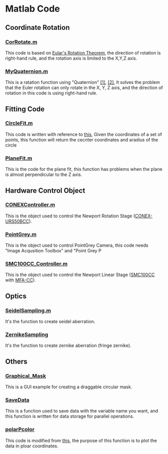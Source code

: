 # Matlab Code
## Coordinate Rotation
### [CorRotate.m](https://github.com/BoHao-Peng/Matlab/blob/main/Coordinate%20Rotation/CorRotate.m)
This code is based on [Eular's Rotation Theorem](https://en.wikipedia.org/wiki/Euler%27s_rotation_theorem), 
the direction of rotation is right-hand rule, and the rotation axis is limited to the X,Y,Z axis.
### [MyQuaternion.m](https://github.com/BoHao-Peng/Matlab/blob/main/Coordinate%20Rotation/MyQuaternion.m)
This is a ratation function using "Quaternion"
[[1]](https://www.youtube.com/watch?v=d4EgbgTm0Bg&ab_channel=3Blue1Brown), 
[[2]](https://www.youtube.com/watch?v=zjMuIxRvygQ&ab_channel=3Blue1Brown), 
It solves the problem that the Euler rotation can only rotate in the X, Y, Z axis, and the direction of rotation in this code is using right-hand rule.
## Fitting Code
### [CircleFit.m](https://github.com/BoHao-Peng/Matlab/blob/main/Fitting%20Code/CircleFit.m)
This code is written with reference to [this](https://www.sciencedirect.com/science/article/pii/0734189X89900881), 
Given the coordinates of a set of points, this function will return the cecnter coordinates and aradius of the circle
### [PlaneFit.m](https://github.com/BoHao-Peng/Matlab/blob/main/Fitting%20Code/PlaneFit.m)
This is the code for the plane fit, this function has problems when the plane is almost perpendicular to the Z axis.
## Hardware Control Object
### [CONEXController.m](https://github.com/BoHao-Peng/Matlab/blob/main/Hardware%20Control%20Object/CONEXController.m)
This is the object used to control the Newport Rotation Stage ([CONEX-URS50BCC](https://www.newport.com/p/CONEX-URS50BCC)).
### [PointGrey.m](https://github.com/BoHao-Peng/Matlab/blob/main/Hardware%20Control%20Object/PointGrey.m)
This is the object used to control PointGrey Camera, this code needs "Image Acqusition Toolbox" and "Point Grey P
### [SMC100CC_Controller.m](https://github.com/BoHao-Peng/Matlab/blob/main/Hardware%20Control%20Object/SMC100CCController.m)
This is the object used to control the Newport Linear Stage ([SMC100CC](https://www.newport.com/p/SMC100CC) with [MFA-CC](https://www.newport.com/p/MFA-CC)).
## Optics
### [SeidelSampling.m](https://github.com/BoHao-Peng/Matlab/blob/main/Optics/SeidelSampling.m)
It's the function to create seidel aberration.
### [ZernikeSampling](https://github.com/BoHao-Peng/Matlab/blob/main/Optics/ZernikeSampling.m)
It's the function to create zernike aberration (fringe zernike).
## Others
### [Graphical_Mask](https://github.com/BoHao-Peng/Matlab/blob/main/Others/Graphical_Mask.m)
This is a GUI example for creating a draggable circular mask.
### [SaveData](https://github.com/BoHao-Peng/Matlab/blob/main/Others/SaveData.m)
This is a function used to save data with the variable name you want, and this function is written for data storage for parallel operations.
### [polarPcolor](https://github.com/BoHao-Peng/Matlab/blob/main/Others/polarPcolor.m)
This code is modified from [this](https://www.mathworks.com/matlabcentral/fileexchange/49040-pcolor-in-polar-coordinates),
the purpose of this function is to plot the data in ploar coordinates.
